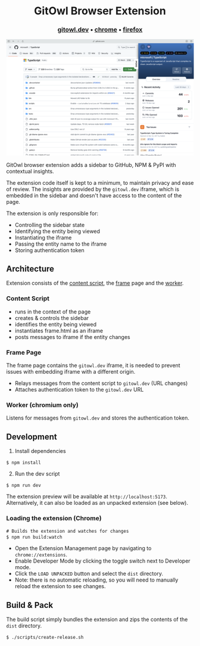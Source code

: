 
<h1 align="center">
  GitOwl Browser Extension
</h1>

<h3 align="center">
  <b><a href="https://gitowl.dev">gitowl.dev</a></b>
  <span> • </span>
  <b><a href="https://chrome.google.com/webstore/detail/gitowl/gijnkijpbdlefjnobncjfongkbpoohdb">chrome</a></b>
  <span> • </span>
  <b><a href="https://addons.mozilla.org/en-US/firefox/addon/gitowl/">firefox</a></b>
</h3>

![Screenshot](./screenshots/main.png)

GitOwl browser extension adds a sidebar to GitHub, NPM & PyPI with contextual insights.

The extension code itself is kept to a minimum, to maintain privacy and ease of review.
The insights are provided by the `gitowl.dev` iframe, which is embedded in the sidebar and doesn't have access to the content of the page.

The extension is only responsible for:
- Controlling the sidebar state
- Identifying the entity being viewed
- Instantiating the iframe
- Passing the entity name to the iframe
- Storing authentication token

## Architecture

Extension consists of the [content script](./src/content/index.tsx), the [frame](./src/frame/index.html) page and the [worker](./src/worker/index.ts).

### Content Script

- runs in the context of the page
- creates & controls the sidebar
- identifies the entity being viewed
- instantiates frame.html as an iframe
- posts messages to iframe if the entity changes

### Frame Page

The frame page contains the `gitowl.dev` iframe, it is needed to prevent issues with embedding iframe with a different origin.

- Relays messages from the content script to `gitowl.dev` (URL changes)
- Attaches authentication token to the `gitowl.dev` URL

### Worker (chromium only)

Listens for messages from `gitowl.dev` and stores the authentication token.

## Development

1. Install dependencies
```shell
$ npm install
```

2. Run the dev script
```shell
$ npm run dev
```

The extension preview will be available at `http://localhost:5173`. Alternatively, it can also be loaded as an unpacked extension (see below).

### Loading the extension (Chrome)

```shell
# Builds the extension and watches for changes
$ npm run build:watch
```

- Open the Extension Management page by navigating to `chrome://extensions`.
- Enable Developer Mode by clicking the toggle switch next to Developer mode.
- Click the `LOAD UNPACKED` button and select the `dist` directory.
- Note: there is no automatic reloading, so you will need to manually reload the extension to see changes.


## Build & Pack

The build script simply bundles the extension and zips the contents of the `dist` directory.

```shell
$ ./scripts/create-release.sh
```
